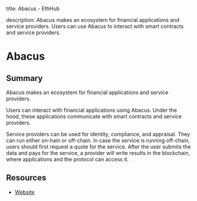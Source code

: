 title: Abacus - EthHub

description: Abacus makes an ecosystem for financial applications and service providers. Users can use Abacus to interact with smart contracts and service providers.

# Abacus

## Summary

Abacus makes an ecosystem for financial applications and service providers.

Users can interact with financial applications using Abacus. Under the hood, these applications communicate with smart contracts and service providers.

Service providers can be used for identity, compliance, and appraisal. They can run either on-hain or off-chain. In case the service is running off-chain, users should first request a quote for the service. After the user submits the data and pays for the service, a provider will write results in the blockchain, where applications and the protocol can access it.

## Resources

* [Website](https://abacusfi.com/)

